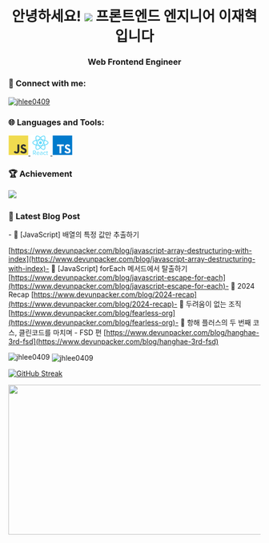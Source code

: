 <h1 align="center">안녕하세요! <a href="https://www.gautamkrishnar.com/"><img src="https://media.giphy.com/media/hvRJCLFzcasrR4ia7z/giphy.gif" width="5%"></a> 프론트엔드 엔지니어 이재혁 입니다</h1>
<h3 align="center">Web Frontend Engineer</h3>

<h3 align="left">🤝 Connect with me:</h3>
<p align="left">
<a href="https://linkedin.com/in/jhlee0409" target="blank"><img align="center" src="https://raw.githubusercontent.com/rahuldkjain/github-profile-readme-generator/master/src/images/icons/Social/linked-in-alt.svg" alt="jhlee0409" height="30" width="40" /></a>
</p>

<h3 align="left">🌐 Languages and Tools:</h3>
<p align="left"> <a href="https://developer.mozilla.org/en-US/docs/Web/JavaScript" target="_blank" rel="noreferrer"> <img src="https://raw.githubusercontent.com/devicons/devicon/master/icons/javascript/javascript-original.svg" alt="javascript" width="40" height="40"/> </a> <a href="https://reactjs.org/" target="_blank" rel="noreferrer"> <img src="https://raw.githubusercontent.com/devicons/devicon/master/icons/react/react-original-wordmark.svg" alt="react" width="40" height="40"/> </a> <a href="https://www.typescriptlang.org/" target="_blank" rel="noreferrer"> <img src="https://raw.githubusercontent.com/devicons/devicon/master/icons/typescript/typescript-original.svg" alt="typescript" width="40" height="40"/> </a> </p>

<h3 align="left"> 🏆 Achievement </h3>

<div>
  <a href="https://hhpluscertificateofcompletion.oopy.io/">
  <img src="https://static.spartacodingclub.kr/hanghae99/plus/completion/badge_black.svg" />
</a>
</div>

<h3 align="left">📕 Latest Blog Post</h3>

<!-- BLOG-POST-LIST:START -->- 📝 [JavaScript] 배열의 특정 값만 추출하기
  [https://www.devunpacker.com/blog/javascript-array-destructuring-with-index](https://www.devunpacker.com/blog/javascript-array-destructuring-with-index)- 📝 [JavaScript] forEach 메서드에서 탈출하기
  [https://www.devunpacker.com/blog/javascript-escape-for-each](https://www.devunpacker.com/blog/javascript-escape-for-each)- 📝 2024 Recap
  [https://www.devunpacker.com/blog/2024-recap](https://www.devunpacker.com/blog/2024-recap)- 📝 두려움이 없는 조직
  [https://www.devunpacker.com/blog/fearless-org](https://www.devunpacker.com/blog/fearless-org)- 📝 항해 플러스의 두 번째 코스, 클린코드를 마치며 - FSD 편
  [https://www.devunpacker.com/blog/hanghae-3rd-fsd](https://www.devunpacker.com/blog/hanghae-3rd-fsd)<!-- BLOG-POST-LIST:END -->

<p><img align="left" src="https://github-readme-stats.vercel.app/api/top-langs?username=jhlee0409&show_icons=true&locale=en&layout=compact" alt="jhlee0409" /></p>

<p>&nbsp;<img align="center" src="https://github-readme-stats.vercel.app/api?username=jhlee0409&show_icons=true&locale=en" alt="jhlee0409" /></p>

[![GitHub Streak](https://github-readme-streak-stats.herokuapp.com?user=jhlee0409)](https://git.io/streak-stats)

<a href="https://github.com/devxb/gitanimals">
<img
  src="https://render.gitanimals.org/farms/jhlee0409"
  width="600"
  height="300"
/>
</a>
